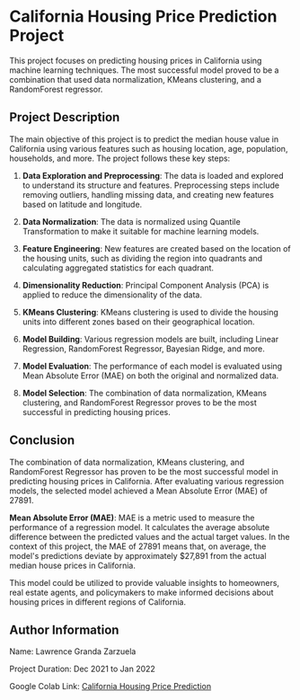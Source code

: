 # California Housing Price Prediction Project

This project focuses on predicting housing prices in California using machine learning techniques. The most successful model proved to be a combination that used data normalization, KMeans clustering, and a RandomForest regressor.


## Project Description

The main objective of this project is to predict the median house value in California using various features such as housing location, age, population, households, and more. The project follows these key steps:

1. **Data Exploration and Preprocessing**: The data is loaded and explored to understand its structure and features. Preprocessing steps include removing outliers, handling missing data, and creating new features based on latitude and longitude.

2. **Data Normalization**: The data is normalized using Quantile Transformation to make it suitable for machine learning models.

3. **Feature Engineering**: New features are created based on the location of the housing units, such as dividing the region into quadrants and calculating aggregated statistics for each quadrant.

4. **Dimensionality Reduction**: Principal Component Analysis (PCA) is applied to reduce the dimensionality of the data.

5. **KMeans Clustering**: KMeans clustering is used to divide the housing units into different zones based on their geographical location.

6. **Model Building**: Various regression models are built, including Linear Regression, RandomForest Regressor, Bayesian Ridge, and more.

7. **Model Evaluation**: The performance of each model is evaluated using Mean Absolute Error (MAE) on both the original and normalized data.

8. **Model Selection**: The combination of data normalization, KMeans clustering, and RandomForest Regressor proves to be the most successful in predicting housing prices.


## Conclusion

The combination of data normalization, KMeans clustering, and RandomForest Regressor has proven to be the most successful model in predicting housing prices in California. After evaluating various regression models, the selected model achieved a Mean Absolute Error (MAE) of 27891.

**Mean Absolute Error (MAE)**: MAE is a metric used to measure the performance of a regression model. It calculates the average absolute difference between the predicted values and the actual target values. In the context of this project, the MAE of 27891 means that, on average, the model's predictions deviate by approximately $27,891 from the actual median house prices in California.

This model could be utilized to provide valuable insights to homeowners, real estate agents, and policymakers to make informed decisions about housing prices in different regions of California.


## Author Information

Name: Lawrence Granda Zarzuela

Project Duration: Dec 2021 to Jan 2022

Google Colab Link: [California Housing Price Prediction](https://colab.research.google.com/drive/1w53PHfnBU6eRvh9F6ZWTBK-oG63bzbsJ?usp=sharing)

